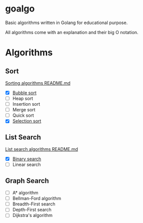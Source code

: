 # goalgo
Basic algorithms written in Golang for educational purpose.

All algorithms come with an explanation and their big O notation.

# Algorithms
## Sort
[Sorting algorithms README.md](./sort/README.md)
- [x] [Bubble sort](./sort/bubble.go)
- [ ] Heap sort
- [ ] Insertion sort
- [ ] Merge sort
- [ ] Quick sort
- [x] [Selection sort](./sort/selection.go)

## List Search
[List search algorithms README.md](./search/README.md)
- [x] [Binary search](./search/binary.go)
- [ ] Linear search

## Graph Search
- [ ] A* algorithm
- [ ] Bellman-Ford algorithm
- [ ] Breadth-First search
- [ ] Depth-First search
- [ ] Dijkstra's algorithm

